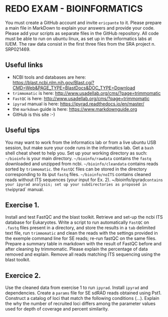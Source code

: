 # REDO EXAM - BIOINFORMATICS

You must create a GitHub account and invite `ericpante` to it. Please prepare a main file in MarkDown to explain your answers and provide your code. 
Please add your scripts as separate files in the GitHub repository. All code must be able to run on ubuntu linux, as set up in the informatics labs at IUEM. The raw data consist in the first three files from the SRA project n. SRP021469. 

## Useful links
- NCBI tools and databases are here: https://blast.ncbi.nlm.nih.gov/Blast.cgi?CMD=Web&PAGE_TYPE=BlastDocs&DOC_TYPE=Download 
- `trimmomatic` is here: http://www.usadellab.org/cms/?page=trimmomatic
- `FastQC` is here: http://www.usadellab.org/cms/?page=trimmomatic
- `ipyrad` manual is here: https://ipyrad.readthedocs.io/en/master/ 
- the `markdown` guide is here: https://www.markdownguide.org
- GitHub is this site :-)

## Useful tips

You may want to work from the informatics lab or from a live ubuntu USB session, but make sure your code runs in the informatics lab. Get a `bash` shell cheat sheet to help you. Set up your working directory as such: `~/bioinfo` is your main directory. `~/bioinfo/rawdata` contains the `fastq` downloaded and unzipped from ncbi. `~/bioinfo/cleandata` contains reads sorted by `trimmomatic`. the `FastQC` files can be stored in the directory corresponding to its iput `fastq` files. `~/bioinfo/noITS` contains cleaned reads without ITS sequences (your input for Ex. 2). ~/bioinfo/ipyrad` contains your ipyrad analysis; set up your subdirectories as proposed in the `ipyrad` manual. 

## Exercise 1. 

Install and test FastQC and the blast toolkit. Retrieve and set-up the ncbi ITS database for Eukaryotes. Write a script to run automatically `FastQC` on `.fastq` files present in a directory, and store the results in a `tab` delimited text file, run `trimmomatic` and clean the reads with the settings provided in the exemple command line for SE reads; re-run fastQC on the same files. Prepare a summary table in markdown with the result of FastQC before and after cleaning by trimmomatic. Please explain the percentage of data removed and explain. Remove all reads matching ITS sequencing using the blast toolkit. 

## Exercice 2. 

Use the cleaned data from exercise 1 to run `ipyrad`. Install `ipyrad` and dependencies. Create a `params` file for SE sdRAD reads obtained using Pst1. Construct a catalog of loci that match the following conditions (...). Explain the why the number of recruited loci differs among the parameter values used for depth of coverage and percent similarity.
